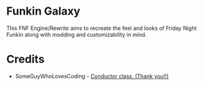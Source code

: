 # Funkin Galaxy
This FNF Engine/Rewrite aims to recreate the feel and looks of Friday Night Funkin along with modding and customizability in mind.

# Credits
- SomeGuyWhoLovesCoding - [Conductor class. (Thank you!!)](https://github.com/SomeGuyWhoLovesCoding/Zenith-FNF-Public)
